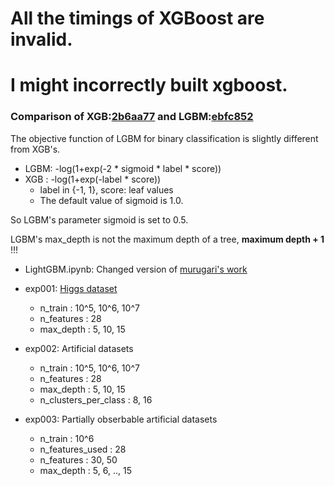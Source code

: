 # All the timings of XGBoost are invalid.
# I might incorrectly built xgboost.

### Comparison of XGB:[2b6aa77](https://github.com/dmlc/xgboost/tree/2b6aa7736febbad5243e4335be0640cd659d3ce5) and LGBM:[ebfc852](https://github.com/Microsoft/LightGBM/tree/ebfc8521e217204f47cb53843bd56cf2c2395ffb)

The objective function of LGBM for binary classification is slightly different from XGB's.
* LGBM: -log(1+exp(-2 * sigmoid * label * score))
* XGB : -log(1+exp(-label * score))
  * label in {-1, 1}, score: leaf values
  * The default value of sigmoid is 1.0.

So LGBM's parameter sigmoid is set to 0.5.

LGBM's max_depth is not the maximum depth of a tree, **maximum depth + 1** !!!


* LightGBM.ipynb: Changed version of [murugari's work](https://github.com/marugari/Notebooks/blob/ed6aa7835579ce9143850ed5956912895c984d56/LightGBM.ipynb)

* exp001: [Higgs dataset](https://archive.ics.uci.edu/ml/datasets/HIGGS)
  * n_train              : 10^5, 10^6, 10^7
  * n_features           : 28
  * max_depth            : 5, 10, 15
* exp002: Artificial datasets
  * n_train              : 10^5, 10^6, 10^7
  * n_features           : 28
  * max_depth            : 5, 10, 15
  * n_clusters_per_class : 8, 16
* exp003: Partially obserbable artificial datasets
  * n_train              : 10^6
  * n_features_used      : 28
  * n_features           : 30, 50
  * max_depth            : 5, 6, .., 15
